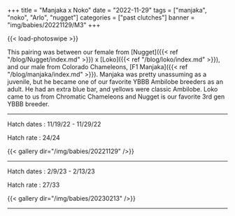 +++
title = "Manjaka x Noko"
date = "2022-11-29"
tags = ["manjaka", "noko", "Arlo", "nugget"]
categories = ["past clutches"]
banner = "img/babies/20221129/M3"
+++

{{< load-photoswipe >}}

This pairing was between our female from [Nugget]({{< ref "/blog/Nugget/index.md" >}}) x [Loko]({{< ref "/blog/loko/index.md" >}}), and our male from Colorado Chameleons, [F1 Manjaka]({{< ref "/blog/manjaka/index.md" >}}). Manjaka was pretty unassuming as a juvenile, but he became one of our favorite YBBB Ambilobe breeders as an adult. He had an extra blue bar, and yellows were classic Ambilobe. Loko came to us from Chromatic Chameleons and Nugget is our favorite 3rd gen YBBB breeder. 

---

Hatch dates
: 11/19/22 - 11/29/22

Hatch rate
: 24/24

{{< gallery dir="/img/babies/20221129" />}}

---

Hatch dates
: 2/9/23 - 2/13/23

Hatch rate
: 27/33

{{< gallery dir="/img/babies/20230213" />}}

---